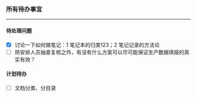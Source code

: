 ### 所有待办事宜

---

#### 待处理问题
- [x] 讨论一下如何做笔记：1 笔记本的归类123；2 笔记记录的方法论
- [ ] 除安排人员抽查复核之外，有没有什么方案可以尽可能保证生产数据填报的真实有效？

#### 计划待办
- [ ] 文档分类、分目录
